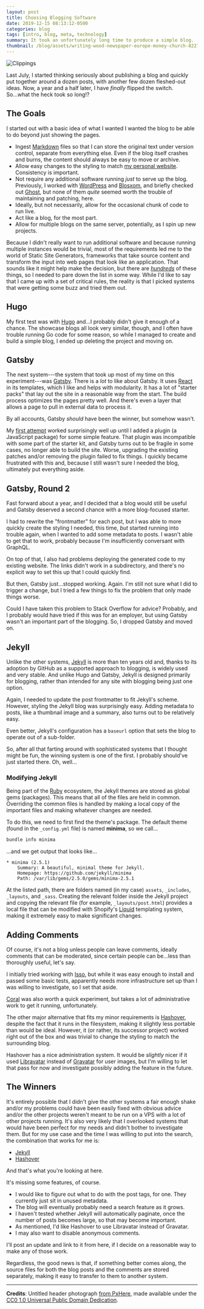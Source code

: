```yaml
---
layout: post
title: Choosing Blogging Software
date: 2019-12-15 08:13:12-0500
categories: blog
tags: [intro, blog, meta, technology]
summary: It took an unfortunately long time to produce a simple blog.
thumbnail: /blog/assets/writing-wood-newspaper-europe-money-church-822714-pxhere.com.jpg
---
```


![Clippings](/blog/assets/writing-wood-newspaper-europe-money-church-822714-pxhere.com.jpg)

Last July, I started thinking seriously about publishing a blog and quickly put together around a dozen posts, with another few dozen fleshed-out ideas.  Now, a year and a half later, I have *finally* flipped the switch.  So...what the heck took so long!?

## The Goals

I started out with a basic idea of what I wanted I wanted the blog to be able to do beyond just showing the pages.

 * Ingest [Markdown](https://www.markdownguide.org/) files so that I can store the original text under version control, separate from everything else.  Even if the blog itself crashes and burns, the content should always be easy to move or archive.
 * Allow easy changes to the styling to match [my personal website](https://john.colagioia.net).  Consistency is important.
 * Not require any additional software running *just* to serve up the blog.  Previously, I worked with [WordPress](https://wordpress.org/) and [Blosxom](http://blosxom.sourceforge.net/), and briefly checked out [Ghost](https://ghost.org/), but none of them *quite* seemed worth the trouble of maintaining and patching, here.
 * Ideally, but not necessarily, allow for the occasional chunk of code to run live.
 * Act like a blog, for the most part.
 * Allow for multiple blogs on the same server, potentially, as I spin up new projects.

Because I didn't really want to run additional software and because running multiple instances would be trivial, most of the requirements led me to the world of Static Site Generators, frameworks that take source content and transform the input into web pages that look like an application.  That sounds like it might help make the decision, but there are [*hundreds*](https://www.staticgen.com/) of these things, so I needed to pare down the list in some way.  While I'd like to say that I came up with a set of critical rules, the reality is that I picked systems that were getting some buzz and tried them out.

## Hugo

My first test was with [Hugo](https://gohugo.io/) and...I probably didn't give it enough of a chance.  The showcase blogs all look very similar, though, and I often have trouble running Go code for some reason, so while I managed to create and build a simple blog, I ended up deleting the project and moving on.

## Gatsby

The next system---the system that took up most of my time on this experiment---was [Gatsby](https://www.gatsbyjs.org/).  There is a *lot* to like about Gatsby.  It uses [React](https://reactjs.org/) in its templates, which I like and helps with modularity.  It has a lot of "starter packs" that lay out the site in a reasonable way from the start.  The build process optimizes the pages pretty well.  And there's even a layer that allows a page to pull in external data to process it.

By all accounts, Gatsby *should* have been the winner, but somehow wasn't.

My [first attempt](https://github.com/jcolag/gatsby-theme-jc) worked surprisingly well up until I added a plugin (a JavaScript package) for some simple feature.  That plugin was incompatible with some part of the starter kit, and Gatsby turns out to be fragile in some cases, no longer able to build the site.  Worse, upgrading the existing patches and/or removing the plugin failed to fix things.  I quickly became frustrated with this and, because I still wasn't sure I needed the blog, ultimately put everything aside.

## Gatsby, Round 2

Fast forward about a year, and I decided that a blog would still be useful and Gatsby deserved a second chance with a more blog-focused starter.

I had to rewrite the "frontmatter" for each post, but I was able to more quickly create the styling I needed, this time, *but* started running into trouble again, when I wanted to add some metadata to posts.  I wasn't able to get that to work, probably because I'm insufficiently conversant with GraphQL.

On top of that, I also had problems deploying the generated code to my existing website.  The links didn't work in a subdirectory, and there's no explicit way to set this up that I could quickly find.

But then, Gatsby just...stopped working.  Again.  I'm still not sure what I did to trigger a change, but I tried a few things to fix the problem that only made things worse.

Could I have taken this problem to Stack Overflow for advice?  Probably, and I probably would have tried if this was for an employer, but using Gatsby wasn't an important part of the blogging.  So, I dropped Gatsby and moved on.

## Jekyll

Unlike the other systems, [Jekyll](https://jekyllrb.com/) is more than ten years old and, thanks to its adoption by GitHub as a supported approach to blogging, is widely used and very stable.  And unlike Hugo and Gatsby, Jekyll is designed primarily for blogging, rather than intended for any site with blogging being just one option.

Again, I needed to update the post frontmatter to fit Jekyll's scheme.  However, styling the Jekyll blog was surprisingly easy.  Adding metadata to posts, like a thumbnail image and a summary, also turns out to be relatively easy.

Even better, Jekyll's configuration has a `baseurl` option that sets the blog to operate out of a sub-folder.

So, after all that farting around with sophisticated systems that I thought might be fun, the winning system is one of the first.  I probably should've just started there.  Oh, well...

### Modifying Jekyll

Being part of the [Ruby](https://www.ruby-lang.org/en/) ecosystem, the Jekyll themes are stored as global gems (packages).  This means that all of the files are held in common.  Overriding the common files is handled by making a local copy of the important files and making whatever changes are needed.

To do this, we need to first find the theme's package.  The default theme (found in the `_config.yml` file) is named **minima**, so we call...

```sh
bundle info minima
```

...and we get output that looks like...

```
* minima (2.5.1)
	Summary: A beautiful, minimal theme for Jekyll.
	Homepage: https://github.com/jekyll/minima
	Path: /var/lib/gems/2.5.0/gems/minima-2.5.1
```

At the listed path, there are folders named (in my case) `assets`, `_includes`, `_layouts`, and `_sass`.  Creating the relevant folder inside the Jekyll project and copying the relevant file (for example, `_layouts/post.html`) provides a local file that can be modified with Shopify's [Liquid](https://shopify.github.io/liquid/) templating system, making it extremely easy to make significant changes.

## Adding Comments

Of course, it's not a blog unless people can leave comments, ideally comments that can be moderated, since certain people can be...less than thoroughly useful, let's say.

I initially tried working with [Isso](https://posativ.org/isso/), but while it was easy enough to install and passed some basic tests, apparently needs more infrastructure set up than I was willing to investigate, so I set that aside.

[Coral](https://coralproject.net/) was also worth a quick experiment, but takes a lot of administrative work to get it running, unfortunately.

The other major alternative that fits my minor requirements is [Hashover](https://www.barkdull.org/software/hashover), despite the fact that it runs in the filesystem, making it slightly less portable than would be ideal.  However, it (or rather, its successor project) worked right out of the box and was trivial to change the styling to match the surrounding blog.

Hashover has a nice administration system.  It would be *slightly* nicer if it used [Libravatar](https://www.libravatar.org/) instead of [Gravatar](https://en.gravatar.com/) for user images, but I'm willing to let that pass for now and investigate possibly adding the feature in the future.

## The Winners

It's entirely possible that I didn't give the other systems a fair enough shake and/or my problems could have been easily fixed with obvious advice and/or the other projects weren't meant to be run on a VPS with a lot of other projects running.  It's also very likely that I overlooked systems that would have been perfect for my needs and didn't bother to investigate them.  But for my use case and the time I was willing to put into the search, the combination that works for me is:

 * [Jekyll](https://jekyllrb.com/)
 * [Hashover](https://www.barkdull.org/software/hashover)

And that's what you're looking at here.

It's missing some features, of course.

 * I would like to figure out what to do with the post tags, for one.  They currently just sit in unused metadata.
 * The blog will eventually probably need a search feature as it grows.
 * I haven't tested whether Jekyll will automatically paginate, once the number of posts becomes large, so that may become important.
 * As mentioned, I'd like Hashover to use Libravatar instead of Gravatar.
 * I may also want to disable anonymous comments.

I'll post an update and link to it from here, if I decide on a reasonable way to make any of those work.

Regardless, the good news is that, if something better comes along, the source files for both the blog posts and the comments are stored separately, making it easy to transfer to them to another system.

* * *

**Credits**:  Untitled header photograph [from PxHere](https://pxhere.com/en/photo/822714), made available under the [CC0 1.0 Universal Public Domain Dedication](https://creativecommons.org/publicdomain/zero/1.0/).
